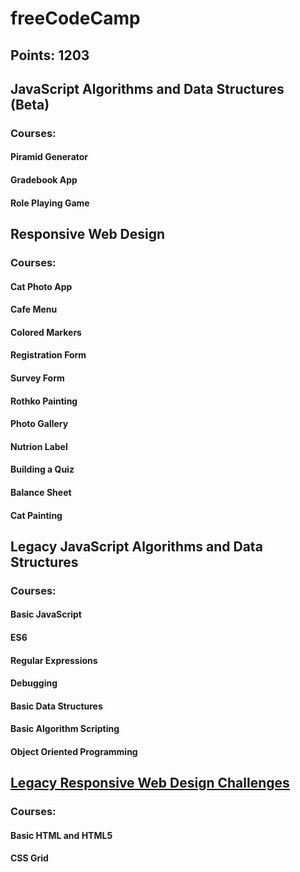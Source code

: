 # freeCodeCamp
## Points: 1203


## JavaScript Algorithms and Data Structures (Beta)
### Courses:
#### Piramid Generator
#### Gradebook App
#### Role Playing Game


## Responsive Web Design
### Courses:
#### Cat Photo App
#### Cafe Menu
#### Colored Markers
#### Registration Form
#### Survey Form
#### Rothko Painting
#### Photo Gallery
#### Nutrion Label
#### Building a Quiz
#### Balance Sheet
#### Cat Painting


## Legacy JavaScript Algorithms and Data Structures
### Courses:
#### Basic JavaScript
#### ES6
#### Regular Expressions
#### Debugging
#### Basic Data Structures
#### Basic Algorithm Scripting
#### Object Oriented Programming


## [Legacy Responsive Web Design Challenges](https://github.com/AndriiKot/Legacy_Responsive_Web_Design_Challenges-FreeCodeCamp-)
### Courses:
#### Basic HTML and HTML5
#### CSS Grid






















